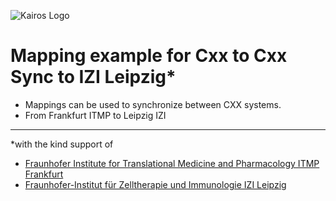 ![Kairos Logo](https://kairos.de/wp-content/uploads/2023/11/bildschirm_KAIROS_RGB_einfach-e1699976791799.png "Kairos Logo")

Mapping example for Cxx to Cxx Sync to IZI Leipzig*
=====================================================

* Mappings can be used to synchronize between CXX systems.
* From Frankfurt ITMP to Leipzig IZI
_____________
*with the kind support of 
* [Fraunhofer Institute for Translational Medicine and Pharmacology ITMP Frankfurt](https://www.itmp.fraunhofer.de)
* [Fraunhofer-Institut für Zelltherapie und Immunologie IZI Leipzig](https://www.izi.fraunhofer.de/)

